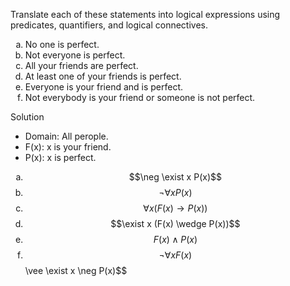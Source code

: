 Translate each of these statements into logical expressions using predicates, quantifiers, and logical connectives.

1. No one is perfect.
1. Not everyone is perfect.
1. All your friends are perfect.
1. At least one of your friends is perfect.
1. Everyone is your friend and is perfect.
1. Not everybody is your friend or someone is not perfect.

Solution

+ Domain: All perople.
+ F(x): x is your friend.
+ P(x): x is perfect.

1. $$\neg \exist x P(x)$$
1. $$\neg \forall x P(x)$$
1. $$\forall x (F(x) \rightarrow P(x))$$
1. $$\exist x (F(x) \wedge P(x))$$
1. $$F(x) \wedge P(x)$$
1. $$\neg \forall x F(x)$$ \vee \exist x \neg P(x)$$

<style type="text/css">
    ol { list-style-type: lower-alpha; }
</style>